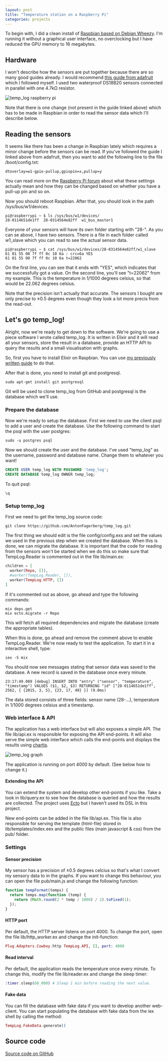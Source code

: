 ```yaml
---
layout: post
title: "Temperature station on a Raspberry Pi"
categories: projects
---
```


To begin with, I did a clean install of [Raspbian based on Debian Wheezy](http://raspbian.org/). I'm running it without a graphical user interface, no overclocking but I have reduced the GPU memory to 16 megabytes.

## Hardware
I won't describe how the sensors are put together because there are so many good guides already. I would recommend [this guide from adafruit](https://learn.adafruit.com/downloads/pdf/adafruits-raspberry-pi-lesson-11-ds18b20-temperature-sensing.pdf) which I followed myself. I used two waterproof DS18B20 sensors connected in parallel with one 4.7kΩ resistor.

![temp_log raspberry pi](/images/projects/raspberry_pi.jpg)

Note that there is one change (not present in the guide linked above) which has to be made in Raspbian in order to read the sensor data which I'll describe below.

## Reading the sensors
It seems like there has been a change in Raspbian lately which requires a minor change before the sensors can be read. If you've followed the guide I linked above from adafruit, then you want to add the following line to the file /boot/config.txt:

```text
dtoverlay=w1-gpio-pullup,gpiopin=x,pullup=y
```

You can read more on the [Raspberry Pi forum](http://www.raspberrypi.org/forums/viewtopic.php?f=28&t=97314) about what these settings actually mean and how they can be changed based on whether you have a pull-up pin and so on.

Now you should reboot Raspbian. After that, you should look in the path /sys/bus/w1/devices.

```text
pi@raspberrypi ~ $ ls /sys/bus/w1/devices/
28-0114651de1ff  28-0314564e82ff  w1_bus_master1
```

Everyone of your sensors will have its own folder starting with "28-". As you can se above, I have two sensors. There is a file in each folder called w1_slave which you can read to see the actual sensor data.

```text
pi@raspberrypi ~ $ cat /sys/bus/w1/devices/28-0314564e82ff/w1_slave
61 01 55 00 7f ff 0c 10 6a : crc=6a YES
61 01 55 00 7f ff 0c 10 6a t=22062
```

On the first line, you can see that it ends with "YES", which indicates that we successfully got a value. On the second line, you'll see "t=22062" from my example. This is the temperature in 1/1000 degrees celsius, so that would be 22.062 degrees celsius.

Note that the precision isn't actually that accurate. The sensors I bought are only precise to ±0.5 degrees even though they look a lot more precis from the read-out.

## Let's go temp_log!
Alright, now we're ready to get down to the software. We're going to use a piece software I wrote called temp_log. It is written in Elixir and it will read all your sensors, store the result in a database, provide an HTTP API to query the results and a small visualisation with graphs.

So, first you have to install Elixir on Raspbian. You can use [my previously written guide](http://www.antonfagerberg.com/texts/elixir-on-raspberry-pi/) to do that.

After that is done, you need to install git and postgresql.

```text
sudo apt-get install git postgresql
```

Git will be used to clone temp_log from GitHub and postgresql is the database which we'll use.

### Prepare the database
Now we're ready to setup the database. First we need to use the client psql to add a user and create the database. Use the following command to start the psql with the user postgres:

```text
sudo -u postgres psql
```

Now we should create the user and the database. I've used "temp_log" as the username, password and database name. Change them to whatever you want!

```sql
CREATE USER temp_log WITH PASSWORD 'temp_log';
CREATE DATABASE temp_log OWNER temp_log;
```

To quit psql:

```text
\q
```

### Setup temp_log
First we need to get the temp_log source code:

```text
git clone https://github.com/AntonFagerberg/temp_log.git
```

The first thing we should edit is the file config/config.exs and set the values we used in the previous step when we created the database. When this is done, we can migrate the database. It is important that the code for reading from the sensors won't be started when we do this so make sure that TempLog.Reader is commented out in the file lib/main.ex:

```elixir
children = [
  worker(Repo, []),
  #worker(TempLog.Reader, []),
  worker(TempLog.HTTP, [])
]
```

If it's commented out as above, go ahead and type the following commands:

```text
mix deps.get
mix ecto.migrate -r Repo
```

This will fetch all required dependencies and migrate the database (create the appropriate tables).

When this is done, go ahead and remove the comment above to enable TempLog.Reader. We're now ready to test the application. To start it in a interactive shell, type:

```text
iex -S mix
```

You should now see messages stating that sensor data was saved to the database. A new record is saved in the database once every minute.

```text
23:17:49.089 [debug] INSERT INTO "entry" ("sensor", "temperature", "timestamp") VALUES ($1, $2, $3) RETURNING "id" ["28-0114651de1ff", 2562, { {2015, 3, 5}, {23, 17, 49} }] (9.0ms)
```

The data stored consists of three fields: sensor name (28-...), temperature in 1/1000 degrees celsius and a timestamp.

### Web interface & API

The application has a web interface but will also exposes a simple API. The file lib/api.ex is responsible for exposing the API end-points. It will also serve the simple web interface which calls the end-points and displays the results using [chartjs](http://www.chartjs.org/).

![temp_log graph](/images/projects/temp_log.png)

The application is running on port 4000 by default. (See below how to change it.)

#### Extending the API
You can extend the system and develop other end-points if you like. Take a look in lib/query.ex to see how the database is queried and how the results are collected. The project uses [Ecto](https://github.com/elixir-lang/ecto) but I haven't used its DSL in this project.

New end-points can be added in the file lib/api.ex. This file is also responsible for serving the template (html-file) stored in lib/templates/index.eex and the public files (main javascript & css) from the pub/ folder.

### Settings

#### Sensor precision

My sensor has a precision of ±0.5 degrees celcius so that's what I convert my sensory data to in the graphs. If you want to change this behaviour, you can open the file pub/main.js and change the following function:

```javascript
function tempFormat(temps) {
  return temps.map(function (temp) {
    return (Math.round(2 * temp / 1000) / 2).toFixed(1);
  });
}
```

#### HTTP port
Per default, the HTTP server listens on port 4000. To change the port, open the file lib/http_worker.ex and change the init-function:

```elixir
Plug.Adapters.Cowboy.http TempLog.API, [], port: 4000
```

#### Read interval
Per default, the application reads the temperature once every minute. To change this, modify the file lib/reader.ex and change the sleep timer:

```elixir
:timer.sleep(60_000) # Sleep 1 min before reading the next value.
```

#### Fake data
You can fill the database with fake data if you want to develop another web-client. You can start populating the database with fake data from the iex shell by calling the method:

```elixir
TempLog.FakeData.generate()
```

## Source code
[Source code on GitHub](https://github.com/AntonFagerberg/temp_log)
